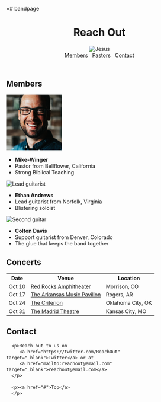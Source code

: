=# bandpage
<!DOCTYPE html>
<html lang="en">
<head>
   <meta charset="UTF-8">
   <meta name="viewport" content="width=device-width, initial-scale=1">
   <title>The Good News</title>
   <link rel="stylesheet" href="styles.css">
</head>
<body>
   <header>
      <h1>Reach Out</h1>
      <img src=Jesus.avif
         alt="Jesus" class="center">
      <div class="nav">
         <a href="#members">Members</a> &nbsp;
         <a href="#concerts">Pastors</a> &nbsp;
         <a href="#contact">Contact</a>
      </div>
   </header>

   <section id="members">
      <h2>Members</h2>
      <div class="Jesus-member">
         <img src="mikewinger.jpeg" width="150" 
            alt="Pastor">
         <ul>
            <li><strong>Mike-Winger</strong></li>
            <li>Pastor from Bellflower, California</li>
            <li>Strong Biblical Teaching</li>
         </ul>
      </div>
      <div class="band-member">
         <img src="https://static-resources.zybooks.com/guitar_lead_150.jpg" width="150" 
            alt="Lead guitarist">
         <ul>
            <li><strong>Ethan Andrews</strong></li>
            <li>Lead guitarist from Norfolk, Virginia</li>
            <li>Blistering soloist</li>
         </ul>
      </div>
      <div class="band-member">
         <img src="https://static-resources.zybooks.com/guitar_support_150.jpg" width="150" 
            alt="Second guitar">
         <ul>
            <li><strong>Colton Davis</strong></li>
            <li>Support guitarist from Denver, Colorado</li>
            <li>The glue that keeps the band together</li>
         </ul>
      </div>
   </section>

   <section id="concerts">
      <h2>Concerts</h2>
      <table>
         <tr>
            <th>Date</th>
            <th>Venue</th>
            <th>Location</th>
         </tr>
         <tr>
            <td>Oct 10</td>
            <td><a target="_blank" href="https://goo.gl/maps/gjoYjzuAuwr">Red Rocks Amphitheater</a></td>
            <td>Morrison, CO</td>
         </tr>
         <tr>
            <td>Oct 17</td>
            <td><a target="_blank" href="https://goo.gl/maps/t8jHotrMHXR2">The Arkansas Music Pavilion</a></td>
            <td>Rogers, AR</td>
         </tr>
         <tr>
            <td>Oct 24</td>
            <td><a target="_blank" href="https://goo.gl/maps/Svm8GARQJAJ2">The Criterion</a></td>
            <td>Oklahoma City, OK</td>
         </tr>
         <tr>
            <td>Oct 31</td>
            <td><a target="_blank" href="https://goo.gl/maps/VkrEo1Hiwot">The Madrid Theatre</a></td>
            <td>Kansas City, MO</td>
         </tr>
      </table>
   </section>

   <section id="contact">
      <h2>Contact</h2>

      <p>Reach out to us on
         <a href="https://twitter.com/ReachOut" target="_blank">Twitter</a> or at
         <a href="mailto:reachout@email.com" target="_blank">reachout@email.com</a>
      </p>

      <p><a href="#">Top</a>
      </p>
   </section>
</body>
</html>
